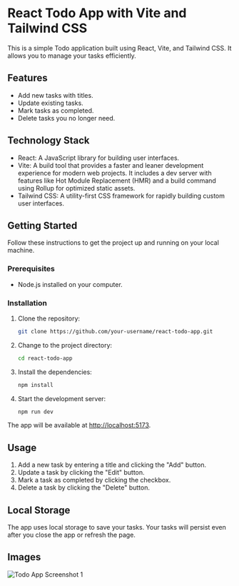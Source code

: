 # React Todo App with Vite and Tailwind CSS

This is a simple Todo application built using React, Vite, and Tailwind CSS. It allows you to manage your tasks efficiently.

## Features

- Add new tasks with titles.
- Update existing tasks.
- Mark tasks as completed.
- Delete tasks you no longer need.

## Technology Stack

- React: A JavaScript library for building user interfaces.
- Vite: A build tool that provides a faster and leaner development experience for modern web projects. It includes a dev server with features like Hot Module Replacement (HMR) and a build command using Rollup for optimized static assets.
- Tailwind CSS: A utility-first CSS framework for rapidly building custom user interfaces.

## Getting Started

Follow these instructions to get the project up and running on your local machine.

### Prerequisites

- Node.js installed on your computer.

### Installation

1. Clone the repository:

   ```sh
   git clone https://github.com/your-username/react-todo-app.git
   ```

2. Change to the project directory:

   ```sh
   cd react-todo-app
   ```

3. Install the dependencies:

   ```sh
   npm install
   ```

4. Start the development server:

   ```sh
   npm run dev
   ```

The app will be available at [http://localhost:5173](http://localhost:5173).

## Usage

1. Add a new task by entering a title and clicking the "Add" button.
2. Update a task by clicking the "Edit" button.
3. Mark a task as completed by clicking the checkbox.
4. Delete a task by clicking the "Delete" button.

## Local Storage

The app uses local storage to save your tasks. Your tasks will persist even after you close the app or refresh the page.

## Images

![Todo App Screenshot 1]()
